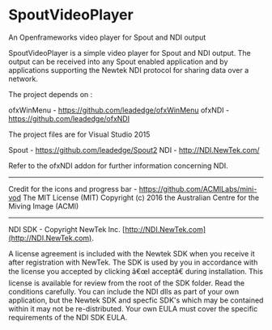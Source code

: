 # SpoutVideoPlayer
An Openframeworks video player for Spout and NDI output

SpoutVideoPlayer is a simple video player for Spout and NDI output. The output can be received into any Spout enabled application and by 
applications supporting the Newtek NDI protocol for sharing data over a network.

The project depends on :

ofxWinMenu - https://github.com/leadedge/ofxWinMenu
ofxNDI - https://github.com/leadedge/ofxNDI

The project files are for Visual Studio 2015

Spout - https://github.com/leadedge/Spout2
NDI - http://NDI.NewTek.com/

Refer to the ofxNDI addon for further information concerning NDI.

----------------------
Credit for the icons and progress bar - https://github.com/ACMILabs/mini-vod
The MIT License (MIT)
Copyright (c) 2016 the Australian Centre for the Miving Image (ACMI)

----------------------
NDI SDK - Copyright NewTek Inc. [http://NDI.NewTek.com](http://NDI.NewTek.com).

A license agreement is included with the Newtek SDK when you receive it after registration with NewTek.
The SDK is used by you in accordance with the license you accepted by clicking â€œI acceptâ€ during installation. This license is available for review from the root of the SDK folder.
Read the conditions carefully. You can include the NDI dlls as part of your own application, but the Newtek SDK and specfic SDK's which may be contained within it may not be re-distributed.
Your own EULA must cover the specific requirements of the NDI SDK EULA.




